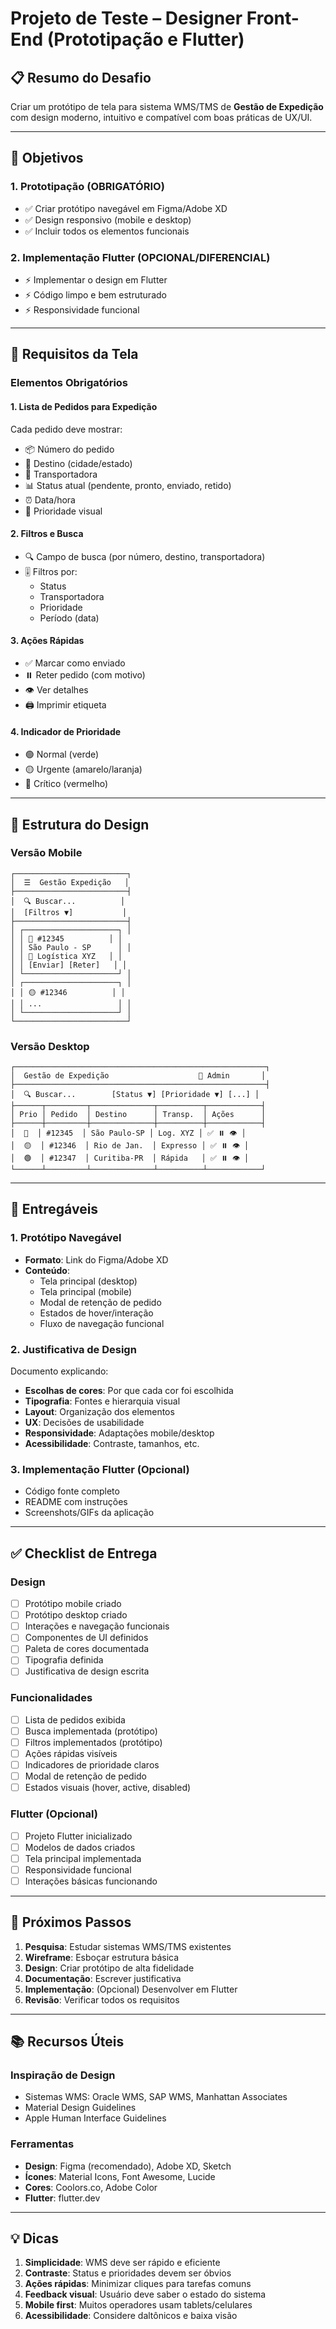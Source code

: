 # Projeto de Teste – Designer Front-End (Prototipação e Flutter)

## 📋 Resumo do Desafio

Criar um protótipo de tela para sistema WMS/TMS de **Gestão de Expedição** com design moderno, intuitivo e compatível com boas práticas de UX/UI.

---

## 🎯 Objetivos

### 1. Prototipação (OBRIGATÓRIO)
- ✅ Criar protótipo navegável em Figma/Adobe XD
- ✅ Design responsivo (mobile e desktop)
- ✅ Incluir todos os elementos funcionais

### 2. Implementação Flutter (OPCIONAL/DIFERENCIAL)
- ⚡ Implementar o design em Flutter
- ⚡ Código limpo e bem estruturado
- ⚡ Responsividade funcional

---

## 📱 Requisitos da Tela

### Elementos Obrigatórios

#### 1. **Lista de Pedidos para Expedição**
Cada pedido deve mostrar:
- 📦 Número do pedido
- 📍 Destino (cidade/estado)
- 🚚 Transportadora
- 📊 Status atual (pendente, pronto, enviado, retido)
- ⏰ Data/hora
- 🎯 Prioridade visual

#### 2. **Filtros e Busca**
- 🔍 Campo de busca (por número, destino, transportadora)
- 🎚️ Filtros por:
  - Status
  - Transportadora
  - Prioridade
  - Período (data)

#### 3. **Ações Rápidas**
- ✅ Marcar como enviado
- ⏸️ Reter pedido (com motivo)
- 👁️ Ver detalhes
- 🖨️ Imprimir etiqueta

#### 4. **Indicador de Prioridade**
- 🟢 Normal (verde)
- 🟡 Urgente (amarelo/laranja)
- 🔴 Crítico (vermelho)

---

## 📐 Estrutura do Design

### Versão Mobile
```
┌─────────────────────────┐
│  ☰  Gestão Expedição   │
├─────────────────────────┤
│  🔍 Buscar...          │
│  [Filtros ▼]           │
├─────────────────────────┤
│ ┌─────────────────────┐ │
│ │ 🔴 #12345          │ │
│ │ São Paulo - SP      │ │
│ │ 🚚 Logística XYZ   │ │
│ │ [Enviar] [Reter]   │ │
│ └─────────────────────┘ │
│ ┌─────────────────────┐ │
│ │ 🟡 #12346          │ │
│ │ ...                 │ │
│ └─────────────────────┘ │
└─────────────────────────┘
```

### Versão Desktop
```
┌────────────────────────────────────────────────────────┐
│  Gestão de Expedição                    👤 Admin       │
├────────────────────────────────────────────────────────┤
│  🔍 Buscar...        [Status ▼] [Prioridade ▼] [...] │
├──────┬─────────┬──────────────┬──────────┬────────────┤
│ Prio │ Pedido  │ Destino      │ Transp.  │ Ações      │
├──────┼─────────┼──────────────┼──────────┼────────────┤
│  🔴  │ #12345  │ São Paulo-SP │ Log. XYZ │ ✅ ⏸️ 👁️ │
│  🟡  │ #12346  │ Rio de Jan.  │ Expresso │ ✅ ⏸️ 👁️ │
│  🟢  │ #12347  │ Curitiba-PR  │ Rápida   │ ✅ ⏸️ 👁️ │
└──────┴─────────┴──────────────┴──────────┴────────────┘
```

---

## 🎨 Entregáveis

### 1. Protótipo Navegável
- **Formato**: Link do Figma/Adobe XD
- **Conteúdo**:
  - Tela principal (desktop)
  - Tela principal (mobile)
  - Modal de retenção de pedido
  - Estados de hover/interação
  - Fluxo de navegação funcional

### 2. Justificativa de Design
Documento explicando:
- **Escolhas de cores**: Por que cada cor foi escolhida
- **Tipografia**: Fontes e hierarquia visual
- **Layout**: Organização dos elementos
- **UX**: Decisões de usabilidade
- **Responsividade**: Adaptações mobile/desktop
- **Acessibilidade**: Contraste, tamanhos, etc.

### 3. Implementação Flutter (Opcional)
- Código fonte completo
- README com instruções
- Screenshots/GIFs da aplicação

---

## ✅ Checklist de Entrega

### Design
- [ ] Protótipo mobile criado
- [ ] Protótipo desktop criado
- [ ] Interações e navegação funcionais
- [ ] Componentes de UI definidos
- [ ] Paleta de cores documentada
- [ ] Tipografia definida
- [ ] Justificativa de design escrita

### Funcionalidades
- [ ] Lista de pedidos exibida
- [ ] Busca implementada (protótipo)
- [ ] Filtros implementados (protótipo)
- [ ] Ações rápidas visíveis
- [ ] Indicadores de prioridade claros
- [ ] Modal de retenção de pedido
- [ ] Estados visuais (hover, active, disabled)

### Flutter (Opcional)
- [ ] Projeto Flutter inicializado
- [ ] Modelos de dados criados
- [ ] Tela principal implementada
- [ ] Responsividade funcional
- [ ] Interações básicas funcionando

---

## 🚀 Próximos Passos

1. **Pesquisa**: Estudar sistemas WMS/TMS existentes
2. **Wireframe**: Esboçar estrutura básica
3. **Design**: Criar protótipo de alta fidelidade
4. **Documentação**: Escrever justificativa
5. **Implementação**: (Opcional) Desenvolver em Flutter
6. **Revisão**: Verificar todos os requisitos

---

## 📚 Recursos Úteis

### Inspiração de Design
- Sistemas WMS: Oracle WMS, SAP WMS, Manhattan Associates
- Material Design Guidelines
- Apple Human Interface Guidelines

### Ferramentas
- **Design**: Figma (recomendado), Adobe XD, Sketch
- **Ícones**: Material Icons, Font Awesome, Lucide
- **Cores**: Coolors.co, Adobe Color
- **Flutter**: flutter.dev

---

## 💡 Dicas

1. **Simplicidade**: WMS deve ser rápido e eficiente
2. **Contraste**: Status e prioridades devem ser óbvios
3. **Ações rápidas**: Minimizar cliques para tarefas comuns
4. **Feedback visual**: Usuário deve saber o estado do sistema
5. **Mobile first**: Muitos operadores usam tablets/celulares
6. **Acessibilidade**: Considere daltônicos e baixa visão
